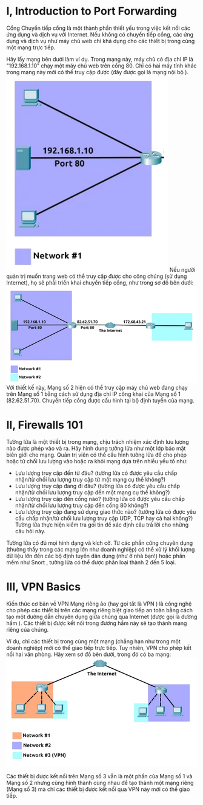 # **I, Introduction to Port Forwarding**
Cổng Chuyển tiếp cổng là một thành phần thiết yếu trong việc kết nối các ứng dụng và dịch vụ với Internet. Nếu không có chuyển tiếp cổng, các ứng dụng và dịch vụ như máy chủ web chỉ khả dụng cho các thiết bị trong cùng một mạng trực tiếp.

Hãy lấy mạng bên dưới làm ví dụ. Trong mạng này, máy chủ có địa chỉ IP là "192.168.1.10" chạy một máy chủ web trên cổng 80. Chỉ có hai máy tính khác trong mạng này mới có thể truy cập được (đây được gọi là mạng nội bộ ).
![](./images/port.jpg)
Nếu người quản trị muốn trang web có thể truy cập được cho công chúng (sử dụng Internet), họ sẽ phải triển khai chuyển tiếp cổng, như trong sơ đồ bên dưới:
![](./images/port1.jpg)
Với thiết kế này, Mạng số 2 hiện có thể truy cập máy chủ web đang chạy trên Mạng số 1 bằng cách sử dụng địa chỉ IP công khai của Mạng số 1 (82.62.51.70). Chuyển tiếp cổng được cấu hình tại bộ định tuyến của mạng.

# **II, Firewalls 101**
Tường lửa là một thiết bị trong mạng, chịu trách nhiệm xác định lưu lượng nào được phép vào và ra. Hãy hình dung tường lửa như một lớp bảo mật biên giới cho mạng. Quản trị viên có thể cấu hình tường lửa để cho phép hoặc từ chối lưu lượng vào hoặc ra khỏi mạng dựa trên nhiều yếu tố như:
* Lưu lượng truy cập đến từ đâu? (tường lửa có được yêu cầu chấp nhận/từ chối lưu lượng truy cập từ một mạng cụ thể không?)
* Lưu lượng truy cập đang đi đâu? (tường lửa có được yêu cầu chấp nhận/từ chối lưu lượng truy cập đến một mạng cụ thể không?)
* Lưu lượng truy cập đến cổng nào? (tường lửa có được yêu cầu chấp nhận/từ chối lưu lượng truy cập đến cổng 80 không?)
* Lưu lượng truy cập đang sử dụng giao thức nào? (tường lửa có được yêu cầu chấp nhận/từ chối lưu lượng truy cập UDP, TCP hay cả hai không?)
Tường lửa thực hiện kiểm tra gói tin để xác định câu trả lời cho những câu hỏi này.

Tường lửa có đủ mọi hình dạng và kích cỡ. Từ các phần cứng chuyên dụng (thường thấy trong các mạng lớn như doanh nghiệp) có thể xử lý khối lượng dữ liệu lớn đến các bộ định tuyến dân dụng (như ở nhà bạn!) hoặc phần mềm như Snort , tường lửa có thể được phân loại thành 2 đến 5 loại.

# **III, VPN Basics**
Kiến thức cơ bản về VPN Mạng riêng ảo (hay gọi tắt là VPN ) là công nghệ cho phép các thiết bị trên các mạng riêng biệt giao tiếp an toàn bằng cách tạo một đường dẫn chuyên dụng giữa chúng qua Internet (được gọi là đường hầm ). Các thiết bị được kết nối trong đường hầm này sẽ tạo thành mạng riêng của chúng.

Ví dụ, chỉ các thiết bị trong cùng một mạng (chẳng hạn như trong một doanh nghiệp) mới có thể giao tiếp trực tiếp. Tuy nhiên, VPN cho phép kết nối hai văn phòng. Hãy xem sơ đồ bên dưới, trong đó có ba mạng:
![](./images/vpn.jpg)

Các thiết bị được kết nối trên Mạng số 3 vẫn là một phần của Mạng số 1 và Mạng số 2 nhưng cũng hình thành cùng nhau để tạo thành một mạng riêng (Mạng số 3) mà chỉ các thiết bị được kết nối qua VPN này mới có thể giao tiếp.

